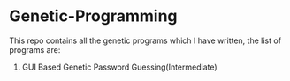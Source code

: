 # Genetic-Programming
This repo contains all the genetic programs which I have written, the list of programs are: <br>
  <ol>
  <li> GUI Based Genetic Password Guessing(Intermediate)
  </ol>
